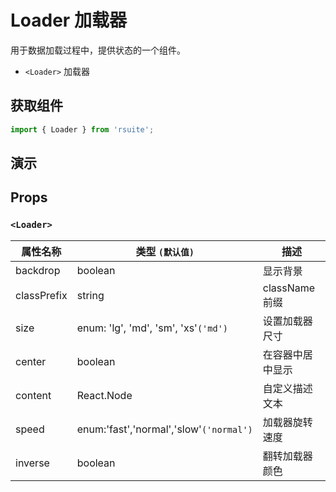 # Loader 加载器 [<i class="icon icon-edit2" ></i>](https://github.com/rsuite/rsuite.github.io/blob/master/src/components/loader/index.md)

用于数据加载过程中，提供状态的一个组件。

* `<Loader>` 加载器

## 获取组件

```js
import { Loader } from 'rsuite';
```

## 演示

<!--{demo}-->

## Props

### `<Loader>`

| 属性名称    | 类型 `(默认值)`                         | 描述             |
| ----------- | --------------------------------------- | ---------------- |
| backdrop    | boolean                                 | 显示背景         |
| classPrefix | string                                  | className 前缀   |
| size        | enum: 'lg', 'md', 'sm', 'xs'`('md')`    | 设置加载器尺寸   |
| center      | boolean                                 | 在容器中居中显示 |
| content     | React.Node                              | 自定义描述文本   |
| speed       | enum:'fast','normal','slow'`('normal')` | 加载器旋转速度   |
| inverse     | boolean                                 | 翻转加载器颜色   |
